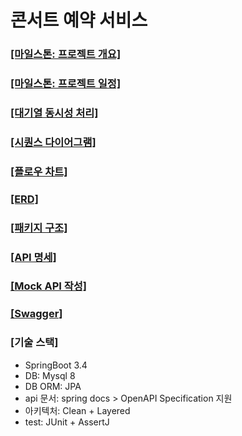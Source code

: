 # 콘서트 예약 서비스

### [[마일스톤: 프로젝트 개요]](https://github.com/crimsorry/hhplus-concert-service/issues/1)

### [[마일스톤: 프로젝트 일정]](https://github.com/users/crimsorry/projects/2) 



### [[대기열 동시성 처리]](https://github.com/crimsorry/hhplus-concert-service/blob/main/docs/%EB%8C%80%EA%B8%B0%EC%97%B4%2C%20%EB%8F%99%EC%8B%9C%EC%84%B1%20%EC%B2%98%EB%A6%AC.md)

### [[시퀀스 다이어그램]](https://github.com/crimsorry/hhplus-concert-service/blob/docs/step5/docs/%EC%8B%9C%ED%80%80%EC%8A%A4%20%EB%8B%A4%EC%9D%B4%EC%96%B4%EA%B7%B8%EB%9E%A8.md)

### [[플로우 차트]](https://github.com/crimsorry/hhplus-concert-service/blob/docs/step5/docs/%ED%94%8C%EB%A1%9C%EC%9A%B0%20%EC%B0%A8%ED%8A%B8.md)

### [[ERD]](https://github.com/crimsorry/hhplus-concert-service/blob/main/docs/ERD.md)

### [[패키지 구조]](https://github.com/crimsorry/hhplus-concert-service/blob/main/docs/%ED%8C%A8%ED%82%A4%EC%A7%80%20%EA%B5%AC%EC%A1%B0.md)

### [[API 명세]](https://github.com/crimsorry/hhplus-concert-service/blob/main/docs/API%20명세.yaml)

### [[Mock API 작성]](https://github.com/crimsorry/hhplus-concert-service/blob/main/docs/Mock%20API%20%EC%9E%91%EC%84%B1.md)

### [[Swagger]](https://github.com/crimsorry/hhplus-concert-service/blob/main/docs/Swagger.md)



### [기술 스택]

* SpringBoot 3.4 
* DB: Mysql 8
* DB ORM: JPA 
* api 문서: spring docs > OpenAPI Specification 지원
* 아키텍처: Clean + Layered 
* test: JUnit + AssertJ



